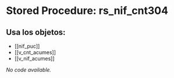 # Stored Procedure: rs_nif_cnt304

## Usa los objetos:
- [[nif_puc]]
- [[v_cnt_acumes]]
- [[v_nif_acumes]]

*No code available.*
